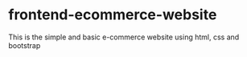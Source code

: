 # frontend-ecommerce-website
This is the simple and basic e-commerce website using html, css and bootstrap

